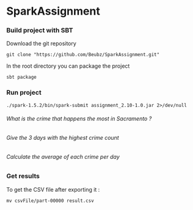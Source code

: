 # SparkAssignment

### Build project with SBT

Download the git repository  

```
git clone "https://github.com/Beubz/SparkAssignment.git"
```

In the root directory you can package the project 

```
sbt package
```

### Run project

```
./spark-1.5.2/bin/spark-submit assignment_2.10-1.0.jar 2>/dev/null
```

###### What is the crime that happens the most in Sacramento ?

###### Give the 3 days with the highest crime count

###### Calculate the average of each crime per day

### Get results

To get the CSV file after exporting it :

```
mv csvFile/part-00000 result.csv
```